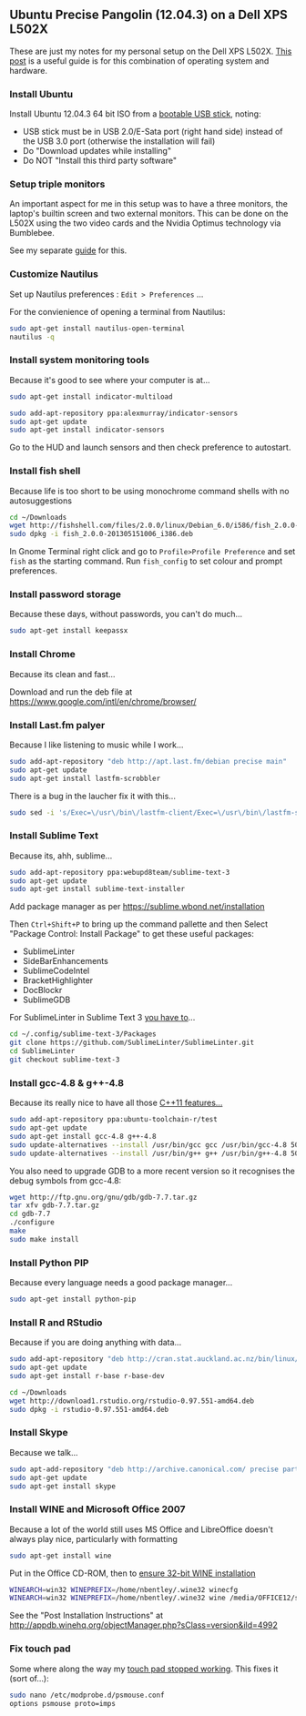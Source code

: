 ## Ubuntu Precise Pangolin (12.04.3) on a Dell XPS L502X

These are just my notes for my personal setup on the Dell XPS L502X.
[This post](http://hanynowsky.wordpress.com/2012/04/07/dell-xps-15-l502x-ubuntu-linux/) is a useful guide is for this combination of operating system and hardware.

### Install Ubuntu

Install Ubuntu 12.04.3 64 bit ISO from a [bootable USB stick](http://www.ubuntu.com/download/desktop/create-a-usb-stick-on-ubuntu), noting:

- USB stick must be in USB 2.0/E-Sata port (right hand side) instead of the USB 3.0 port (otherwise the installation will fail)
- Do "Download updates while installing"
- Do NOT "Install this third party software"

### Setup triple monitors

An important aspect for me in this setup was to have a three monitors, the laptop's builtin screen and two external monitors.
This can be done on the L502X using the two video cards and the Nvidia Optimus technology via Bumblebee.

See my separate [guide](optimus-triple-monitor.md) for this.


### Customize Nautilus

Set up Nautilus preferences : `Edit > Preferences` ...

For the convienience of opening a terminal from Nautilus:

```sh
sudo apt-get install nautilus-open-terminal
nautilus -q
```

### Install system monitoring tools

Because it's good to see where your computer is at...

```sh
sudo apt-get install indicator-multiload
```

```sh
sudo add-apt-repository ppa:alexmurray/indicator-sensors
sudo apt-get update
sudo apt-get install indicator-sensors
```

Go to the HUD and launch sensors and then check preference to autostart.

### Install fish shell

Because life is too short to be using monochrome command shells with no autosuggestions

```sh
cd ~/Downloads
wget http://fishshell.com/files/2.0.0/linux/Debian_6.0/i586/fish_2.0.0-201305151006_i386.deb
sudo dpkg -i fish_2.0.0-201305151006_i386.deb
```

In Gnome Terminal right click and go to `Profile>Profile Preference` and set `fish` as the starting command.
Run `fish_config` to set colour and prompt preferences.

### Install password storage

Because these days, without passwords, you can't do much...

```sh
sudo apt-get install keepassx 
```

### Install Chrome

Because its clean and fast...

Download and run the deb file at https://www.google.com/intl/en/chrome/browser/

### Install Last.fm palyer

Because I like listening to music while I work...

```sh
sudo add-apt-repository "deb http://apt.last.fm/debian precise main"
sudo apt-get update
sudo apt-get install lastfm-scrobbler
```

There is a bug in the laucher fix it with this...

```sh
sudo sed -i 's/Exec=\/usr\/bin\/lastfm-client/Exec=\/usr\/bin\/lastfm-scrobbler/g' /usr/share/applications/lastfm-client.desktop
```

### Install Sublime Text

Because its, ahh, sublime...

```sh
sudo add-apt-repository ppa:webupd8team/sublime-text-3
sudo apt-get update
sudo apt-get install sublime-text-installer
```

Add package manager as per https://sublime.wbond.net/installation

Then `Ctrl+Shift+P` to bring up the command pallette and then Select "Package Control: Install Package" to get these useful packages:

- SublimeLinter
- SideBarEnhancements
- SublimeCodeIntel
- BracketHighlighter
- DocBlockr
- SublimeGDB

For SublimeLinter in Sublime Text 3 [you have to](http://harrywolff.com/upgrading-to-sublime-text-3/)...

```sh
cd ~/.config/sublime-text-3/Packages
git clone https://github.com/SublimeLinter/SublimeLinter.git
cd SublimeLinter
git checkout sublime-text-3
```

### Install gcc-4.8 & g++-4.8

Because its really nice to have all those [C++11 features](http://gcc.gnu.org/gcc-4.8/cxx0x_status.html)[...](http://askubuntu.com/questions/271388/how-to-install-gcc-4-8-in-ubuntu-12-04-from-the-terminal)

```sh
sudo add-apt-repository ppa:ubuntu-toolchain-r/test
sudo apt-get update
sudo apt-get install gcc-4.8 g++-4.8
sudo update-alternatives --install /usr/bin/gcc gcc /usr/bin/gcc-4.8 50
sudo update-alternatives --install /usr/bin/g++ g++ /usr/bin/g++-4.8 50
```

You also need to upgrade GDB to a more recent version so it recognises the debug symbols from gcc-4.8:

```sh
wget http://ftp.gnu.org/gnu/gdb/gdb-7.7.tar.gz
tar xfv gdb-7.7.tar.gz
cd gdb-7.7
./configure
make
sudo make install
```

### Install Python PIP

Because every language needs a good package manager...

```sh
sudo apt-get install python-pip
```

### Install R and RStudio

Because if you are doing anything with data...

```sh
sudo add-apt-repository "deb http://cran.stat.auckland.ac.nz/bin/linux/ubuntu precise/"
sudo apt-get update
sudo apt-get install r-base r-base-dev
```

```sh
cd ~/Downloads
wget http://download1.rstudio.org/rstudio-0.97.551-amd64.deb
sudo dpkg -i rstudio-0.97.551-amd64.deb
```

### Install Skype

Because we talk...

```sh
sudo apt-add-repository "deb http://archive.canonical.com/ precise partner"
sudo apt-get update
sudo apt-get install skype
```

### Install WINE and Microsoft Office 2007

Because a lot of the world still uses MS Office and LibreOffice doesn't always play nice, particularly with formatting

```sh
sudo apt-get install wine
```

Put in the Office CD-ROM, then to [ensure 32-bit WINE installation](http://appdb.winehq.org/objectManager.php?sClass=version&iId=4992)

```sh
WINEARCH=win32 WINEPREFIX=/home/nbentley/.wine32 winecfg
WINEARCH=win32 WINEPREFIX=/home/nbentley/.wine32 wine /media/OFFICE12/setup.exe
```
See the "Post Installation Instructions" at http://appdb.winehq.org/objectManager.php?sClass=version&iId=4992


### Fix touch pad

Some where along the way my [touch pad stopped working](http://askubuntu.com/questions/262287/synaptic-touchpad-on-laptop-not-working).
This fixes it (sort of...):

```sh
sudo nano /etc/modprobe.d/psmouse.conf
options psmouse proto=imps
```

